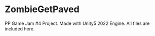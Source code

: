 # ZombieGetPaved
PP Game Jam #4 Project. Made with Unity5 2022 Engine. All files are included here.

